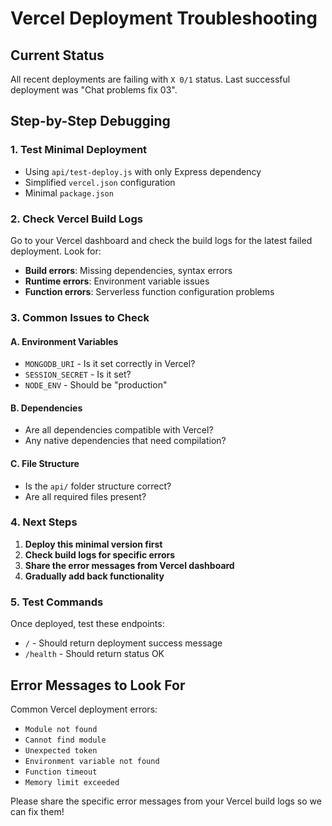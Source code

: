 # Vercel Deployment Troubleshooting

## Current Status
All recent deployments are failing with `X 0/1` status. Last successful deployment was "Chat problems fix 03".

## Step-by-Step Debugging

### 1. Test Minimal Deployment
- Using `api/test-deploy.js` with only Express dependency
- Simplified `vercel.json` configuration
- Minimal `package.json`

### 2. Check Vercel Build Logs
Go to your Vercel dashboard and check the build logs for the latest failed deployment. Look for:

- **Build errors**: Missing dependencies, syntax errors
- **Runtime errors**: Environment variable issues
- **Function errors**: Serverless function configuration problems

### 3. Common Issues to Check

#### A. Environment Variables
- `MONGODB_URI` - Is it set correctly in Vercel?
- `SESSION_SECRET` - Is it set?
- `NODE_ENV` - Should be "production"

#### B. Dependencies
- Are all dependencies compatible with Vercel?
- Any native dependencies that need compilation?

#### C. File Structure
- Is the `api/` folder structure correct?
- Are all required files present?

### 4. Next Steps

1. **Deploy this minimal version first**
2. **Check build logs for specific errors**
3. **Share the error messages from Vercel dashboard**
4. **Gradually add back functionality**

### 5. Test Commands

Once deployed, test these endpoints:
- `/` - Should return deployment success message
- `/health` - Should return status OK

## Error Messages to Look For

Common Vercel deployment errors:
- `Module not found`
- `Cannot find module`
- `Unexpected token`
- `Environment variable not found`
- `Function timeout`
- `Memory limit exceeded`

Please share the specific error messages from your Vercel build logs so we can fix them!
